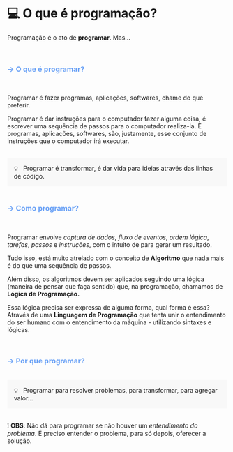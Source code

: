 
<h1 id="topico1"> 💻 O que é programação? </h1>

Programação é o ato de **programar**. Mas...

  <br>

<h3 style="color:#6BA2F6;"> -> O que é programar? </h3>

  <br>

<p> Programar é fazer programas, aplicações, softwares, chame do que preferir.</p>

<p> Programar é dar instruções para o computador fazer alguma coisa, 
é escrever uma sequência de passos para o computador realiza-la. E programas,
aplicações, softwares, são, justamente, esse conjunto 
de instruções que o computador irá executar.</p>

  <br>

<div style="background-color: hsla(0, 0%, 80%, 0.1); padding: 15px;">
  💡 &nbsp Programar é transformar, é dar vida para ideias através das linhas de código.
</div>

  <br>

<h3 style="color:#6BA2F6;"> -> Como programar? </h3>

  <br>

<p> Programar envolve <i>captura de dados</i>, <i>fluxo de eventos</i>, 
<i>ordem lógica</i>, <i>tarefas</i>, <i>passos</i> e 
<i>instruções</i>, com o intuito de para gerar um resultado. </p>

<p>Tudo isso, está muito atrelado com o conceito de <b>Algoritmo</b> que nada
mais é do que uma sequência de passos.</p>

<p>Além disso, os algoritmos devem ser aplicados seguindo uma lógica (maneira de
pensar que faça sentido) que, na programação, chamamos de <b>Lógica de Programação.</b></p>

<p>Essa lógica precisa ser expressa de alguma forma, qual forma é essa? 
Através de uma <b>Linguagem de Programação</b> que tenta unir o entendimento
do ser humano com o entendimento da máquina - utilizando sintaxes 
e lógicas.</p>

  <br>

<h3 style="color:#6BA2F6;"> -> Por que programar? </h3>

  <br>

<div style="background-color: hsla(0, 0%, 80%, 0.1); padding: 15px;">
  💡 &nbsp Programar para resolver problemas, para transformar, para agregar valor...
</div>

  <br>

<p> &#10069 <b>OBS</b>: Não dá para programar se não houver um <i>entendimento do problema</i>.
É preciso entender o problema, para só depois, oferecer a solução.</p>